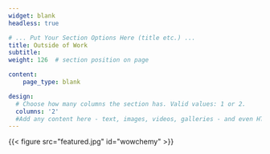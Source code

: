 ```yaml
---
widget: blank
headless: true

# ... Put Your Section Options Here (title etc.) ...
title: Outside of Work
subtitle: 
weight: 126  # section position on page

content:
    page_type: blank

design:
  # Choose how many columns the section has. Valid values: 1 or 2.
  columns: '2'
  #Add any content here - text, images, videos, galleries - and even HTML code!
---
```

{{< figure src="featured.jpg" id="wowchemy" >}}





